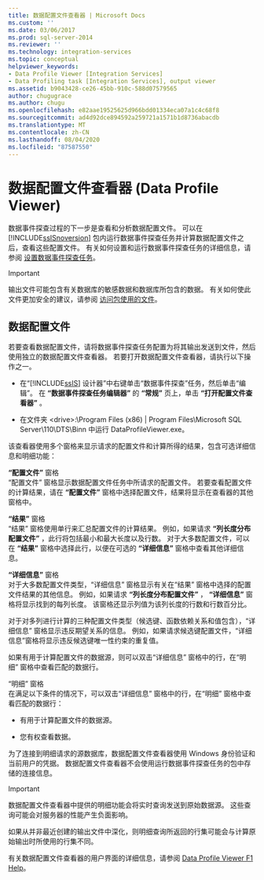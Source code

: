 ```yaml
---
title: 数据配置文件查看器 | Microsoft Docs
ms.custom: ''
ms.date: 03/06/2017
ms.prod: sql-server-2014
ms.reviewer: ''
ms.technology: integration-services
ms.topic: conceptual
helpviewer_keywords:
- Data Profile Viewer [Integration Services]
- Data Profiling task [Integration Services], output viewer
ms.assetid: b9043428-ce26-45bb-910c-588d07579565
author: chugugrace
ms.author: chugu
ms.openlocfilehash: e82aae19525625d966bdd01334eca07a1c4c68f8
ms.sourcegitcommit: ad4d92dce894592a259721a1571b1d8736abacdb
ms.translationtype: MT
ms.contentlocale: zh-CN
ms.lasthandoff: 08/04/2020
ms.locfileid: "87587550"
---
```

# <a name="data-profile-viewer"></a>数据配置文件查看器 (Data Profile Viewer)
  数据事件探查过程的下一步是查看和分析数据配置文件。 可以在 [!INCLUDE[ssISnoversion](../../includes/ssisnoversion-md.md)] 包内运行数据事件探查任务并计算数据配置文件之后，查看这些配置文件。 有关如何设置和运行数据事件探查任务的详细信息，请参阅 [设置数据事件探查任务](data-profiling-task.md)。  
  
> [!IMPORTANT]  
>  输出文件可能包含有关数据库的敏感数据和数据库所包含的数据。 有关如何使此文件更加安全的建议，请参阅 [访问包使用的文件](../access-to-files-used-by-packages.md)。  
  
## <a name="data-profiles"></a>数据配置文件  
 若要查看数据配置文件，请将数据事件探查任务配置为将其输出发送到文件，然后使用独立的数据配置文件查看器。 若要打开数据配置文件查看器，请执行以下操作之一。  
  
-   在“[!INCLUDE[ssIS](../../includes/ssis-md.md)] 设计器”中右键单击“数据事件探查”任务，然后单击“编辑”。 在 **“数据事件探查任务编辑器”** 的 **“常规”** 页上，单击 **“打开配置文件查看器”** 。  
  
-   在文件夹 \<drive>:\Program Files (x86) | Program Files\Microsoft SQL Server\110\DTS\Binn 中运行 DataProfileViewer.exe。  
  
 该查看器使用多个窗格来显示请求的配置文件和计算所得的结果，包含可选详细信息和明细功能：  
  
 **“配置文件”** 窗格  
 “配置文件”  窗格显示数据配置文件任务中所请求的配置文件。 若要查看配置文件的计算结果，请在 **“配置文件”** 窗格中选择配置文件，结果将显示在查看器的其他窗格中。  
  
 **“结果”** 窗格  
 “结果”  窗格使用单行来汇总配置文件的计算结果。 例如，如果请求 **“列长度分布配置文件”** ，此行将包括最小和最大长度以及行数。 对于大多数配置文件，可以在 **“结果”** 窗格中选择此行，以便在可选的 **“详细信息”** 窗格中查看其他详细信息。  
  
 **“详细信息”** 窗格  
 对于大多数配置文件类型，“详细信息”  窗格显示有关在“结果”  窗格中选择的配置文件结果的其他信息。 例如，如果请求 **“列长度分布配置文件”** ， **“详细信息”** 窗格将显示找到的每列长度。 该窗格还显示列值为该列长度的行数和行数百分比。  
  
 对于对多列进行计算的三种配置文件类型（候选键、函数依赖关系和值包含），“详细信息”  窗格显示违反期望关系的信息。 例如，如果请求候选键配置文件，“详细信息”窗格将显示违反候选键唯一性约束的重复值。  
  
 如果有用于计算配置文件的数据源，则可以双击“详细信息”  窗格中的行，在“明细”  窗格中查看匹配的数据行。  
  
 “明细”  窗格  
 在满足以下条件的情况下，可以双击“详细信息”  窗格中的行，在“明细”  窗格中查看匹配的数据行：  
  
-   有用于计算配置文件的数据源。  
  
-   您有权查看数据。  
  
 为了连接到明细请求的源数据库，数据配置文件查看器使用 Windows 身份验证和当前用户的凭据。 数据配置文件查看器不会使用运行数据事件探查任务的包中存储的连接信息。  
  
> [!IMPORTANT]  
>  数据配置文件查看器中提供的明细功能会将实时查询发送到原始数据源。 这些查询可能会对服务器的性能产生负面影响。  
>   
>  如果从并非最近创建的输出文件中深化，则明细查询所返回的行集可能会与计算原始输出时所使用的行集不同。  
  
 有关数据配置文件查看器的用户界面的详细信息，请参阅 [Data Profile Viewer F1 Help](../data-profile-viewer-f1-help.md)。  
  
  
